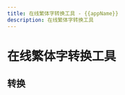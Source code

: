 ```yaml
---
title: 在线繁体字转换工具 - {{appName}}
description: 在线繁体字转换工具
---
```


<script setup>
import Simple2traditional from '../components/simple2traditional.vue'
import { appName } from '../constants'
</script>

# 在线繁体字转换工具

## 转换

<Simple2traditional />

